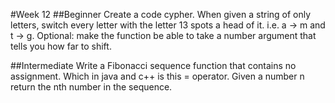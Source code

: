 #Week 12
##Beginner
Create a code cypher. When given a string of only letters, switch every letter with the letter 13 spots a head of it. i.e. a -> m and t -> g.
Optional: make the function be able to take a number argument that tells you how far to shift.

##Intermediate
Write a Fibonacci sequence function that contains no assignment. Which in java and c++ is this = operator. Given a number n return the nth number in the sequence.
